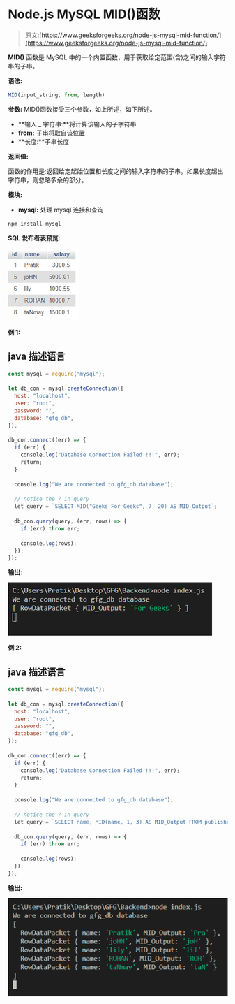 # Node.js MySQL MID()函数

> 原文:[https://www.geeksforgeeks.org/node-js-mysql-mid-function/](https://www.geeksforgeeks.org/node-js-mysql-mid-function/)

**MID()** 函数是 MySQL 中的一个内置函数，用于获取给定范围(含)之间的输入字符串的子串。

**语法:**

```js
MID(input_string, from, length)
```

**参数:** MID()函数接受三个参数，如上所述，如下所述。

*   **输入 _ 字符串:**将计算该输入的子字符串
*   **from:** 子串将取自该位置
*   **长度:**子串长度

**返回值:**

函数的作用是:返回给定起始位置和长度之间的输入字符串的子串。如果长度超出字符串，则忽略多余的部分。

**模块:**

*   **mysql:** 处理 mysql 连接和查询

```js
npm install mysql
```

**SQL 发布者表预览:**

![](img/862e0dc0654aee673b376e8190bacaa5.png)

**例 1:**

## java 描述语言

```js
const mysql = require("mysql");

let db_con = mysql.createConnection({
  host: "localhost",
  user: "root",
  password: "",
  database: "gfg_db",
});

db_con.connect((err) => {
  if (err) {
    console.log("Database Connection Failed !!!", err);
    return;
  }

  console.log("We are connected to gfg_db database");

  // notice the ? in query
  let query = `SELECT MID("Geeks For Geeks", 7, 20) AS MID_Output`;

  db_con.query(query, (err, rows) => {
    if (err) throw err;

    console.log(rows);
  });
});
```

**输出:**

![](img/3447c7e1e02a56cadd6d25520181003d.png)

**例 2:**

## java 描述语言

```js
const mysql = require("mysql");

let db_con = mysql.createConnection({
  host: "localhost",
  user: "root",
  password: "",
  database: "gfg_db",
});

db_con.connect((err) => {
  if (err) {
    console.log("Database Connection Failed !!!", err);
    return;
  }

  console.log("We are connected to gfg_db database");

  // notice the ? in query
  let query = `SELECT name, MID(name, 1, 3) AS MID_Output FROM publishers`;

  db_con.query(query, (err, rows) => {
    if (err) throw err;

    console.log(rows);
  });
});
```

**输出:**

![](img/bd3c576ac586f7e460594fe936fab759.png)